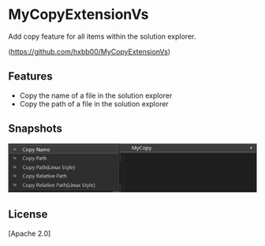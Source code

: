 # MyCopyExtensionVs

Add copy feature for all items within the solution explorer.

(https://github.com/hxbb00/MyCopyExtensionVs)

## Features

- Copy the name of a file in the solution explorer
- Copy the path of a file in the solution explorer

## Snapshots

![Snapshot](./Images/MyCopyExtensionVs.png)  

## License

[Apache 2.0]
